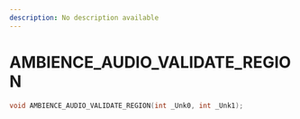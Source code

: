 ```yaml
---
description: No description available 
---
```


# AMBIENCE_AUDIO_VALIDATE_REGION

```cpp
void AMBIENCE_AUDIO_VALIDATE_REGION(int _Unk0, int _Unk1);
```